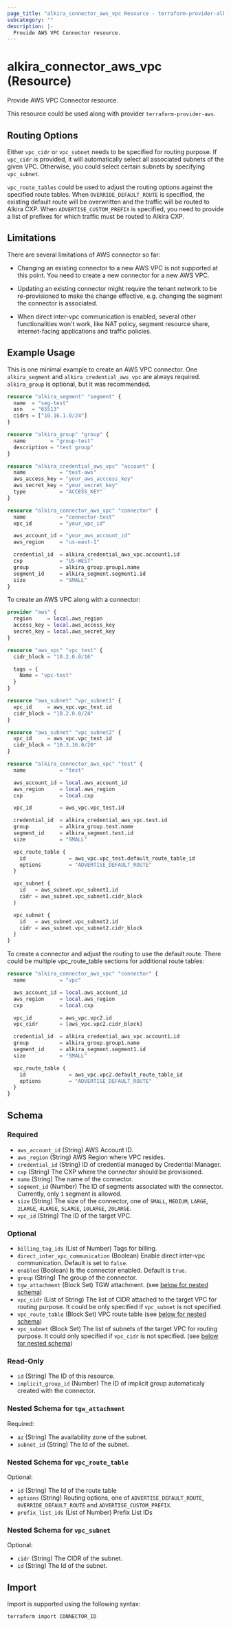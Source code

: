 ```yaml
---
page_title: "alkira_connector_aws_vpc Resource - terraform-provider-alkira"
subcategory: ""
description: |-
  Provide AWS VPC Connector resource.
---
```


# alkira_connector_aws_vpc (Resource)

Provide AWS VPC Connector resource.

This resource could be used along with provider
`terraform-provider-aws`.

## Routing Options

Either `vpc_cidr` or `vpc_subnet` needs to be specified for routing
purpose.  If `vpc_cidr` is provided, it will automatically select all
associated subnets of the given VPC. Otherwise, you could select
certain subnets by specifying `vpc_subnet`.

`vpc_route_tables` could be used to adjust the routing options against
the specified route tables. When `OVERRIDE_DEFAULT_ROUTE` is
specified, the existing default route will be overwritten and the
traffic will be routed to Alkira CXP.  When `ADVERTISE_CUSTOM_PREFIX`
is specified, you need to provide a list of prefixes for which traffic
must be routed to Alkira CXP.


## Limitations

There are several limitations of AWS connector so far:

* Changing an existing connector to a new AWS VPC is not supported at
  this point.  You need to create a new connector for a new AWS VPC.

* Updating an existing connector might require the tenant network to
  be re-provisioned to make the change effective, e.g. changing the
  segment the connector is associated.

* When direct inter-vpc communication is enabled, several other
  functionalities won't work, like NAT policy, segment resource share,
  internet-facing applications and traffic policies.


## Example Usage

This is one minimal example to create an AWS VPC connector. One
`alkira_segment` and `alkira_credential_aws_vpc` are always
required. `alkira_group` is optional, but it was recommended.

```terraform
resource "alkira_segment" "segment" {
  name  = "seg-test"
  asn   = "65513"
  cidrs = ["10.16.1.0/24"]
}

resource "alkira_group" "group" {
  name        = "group-test"
  description = "test group"
}

resource "alkira_credential_aws_vpc" "account" {
  name           = "test-aws"
  aws_access_key = "your_aws_acccess_key"
  aws_secret_key = "your_secret_key"
  type           = "ACCESS_KEY"
}

resource "alkira_connector_aws_vpc" "connector" {
  name           = "connector-test"
  vpc_id         = "your_vpc_id"

  aws_account_id = "your_aws_account_id"
  aws_region     = "us-east-1"

  credential_id  = alkira_credential_aws_vpc.account1.id
  cxp            = "US-WEST"
  group          = alkira_group.group1.name
  segment_id     = alkira_segment.segment1.id
  size           = "SMALL"
}
```

To create an AWS VPC along with a connector:

```terraform
provider "aws" {
  region     = local.aws_region
  access_key = local.aws_access_key
  secret_key = local.aws_secret_key
}

resource "aws_vpc" "vpc_test" {
  cidr_block = "10.2.0.0/16"

  tags = {
    Name = "vpc-test"
  }
}

resource "aws_subnet" "vpc_subnet1" {
  vpc_id     = aws_vpc.vpc_test.id
  cidr_block = "10.2.0.0/24"
}

resource "aws_subnet" "vpc_subnet2" {
  vpc_id     = aws_vpc.vpc_test.id
  cidr_block = "10.3.16.0/20"
}

resource "alkira_connector_aws_vpc" "test" {
  name           = "test"

  aws_account_id = local.aws_account_id
  aws_region     = local.aws_region
  cxp            = local.cxp

  vpc_id         = aws_vpc.vpc_test.id

  credential_id  = alkira_credential_aws_vpc.test.id
  group          = alkira_group.test.name
  segment_id     = alkira_segment.test.id
  size           = "SMALL"

  vpc_route_table {
    id              = aws_vpc.vpc_test.default_route_table_id
    options         = "ADVERTISE_DEFAULT_ROUTE"
  }

  vpc_subnet {
    id   = aws_subnet.vpc_subnet1.id
    cidr = aws_subnet.vpc_subnet1.cidr_block
  }

  vpc_subnet {
    id   = aws_subnet.vpc_subnet2.id
    cidr = aws_subnet.vpc_subnet2.cidr_block
  }
}
```

To create a connector and adjust the routing to use the default
route. There could be multiple vpc_route_table sections for additional
route tables:

```terraform
resource "alkira_connector_aws_vpc" "connector" {
  name           = "vpc"

  aws_account_id = local.aws_account_id
  aws_region     = local.aws_region
  cxp            = local.cxp

  vpc_id         = aws_vpc.vpc2.id
  vpc_cidr       = [aws_vpc.vpc2.cidr_block]

  credential_id  = alkira_credential_aws_vpc.account1.id
  group          = alkira_group.group1.name
  segment_id     = alkira_segment.segment1.id
  size           = "SMALL"

  vpc_route_table {
    id              = aws_vpc.vpc2.default_route_table_id
    options         = "ADVERTISE_DEFAULT_ROUTE"
  }
}
```

<!-- schema generated by tfplugindocs -->
## Schema

### Required

- `aws_account_id` (String) AWS Account ID.
- `aws_region` (String) AWS Region where VPC resides.
- `credential_id` (String) ID of credential managed by Credential Manager.
- `cxp` (String) The CXP where the connector should be provisioned.
- `name` (String) The name of the connector.
- `segment_id` (Number) The ID of segments associated with the connector. Currently, only `1` segment is allowed.
- `size` (String) The size of the connector, one of `SMALL`, `MEDIUM`, `LARGE`, `2LARGE`, `4LARGE`, `5LARGE`, `10LARGE`, `20LARGE`.
- `vpc_id` (String) The ID of the target VPC.

### Optional

- `billing_tag_ids` (List of Number) Tags for billing.
- `direct_inter_vpc_communication` (Boolean) Enable direct inter-vpc communication. Default is set to `false`.
- `enabled` (Boolean) Is the connector enabled. Default is `true`.
- `group` (String) The group of the connector.
- `tgw_attachment` (Block Set) TGW attachment. (see [below for nested schema](#nestedblock--tgw_attachment))
- `vpc_cidr` (List of String) The list of CIDR attached to the target VPC for routing purpose. It could be only specified if `vpc_subnet` is not specified.
- `vpc_route_table` (Block Set) VPC route table (see [below for nested schema](#nestedblock--vpc_route_table))
- `vpc_subnet` (Block Set) The list of subnets of the target VPC for routing purpose. It could only specified if `vpc_cidr` is not specified. (see [below for nested schema](#nestedblock--vpc_subnet))

### Read-Only

- `id` (String) The ID of this resource.
- `implicit_group_id` (Number) The ID of implicit group automaticaly created with the connector.

<a id="nestedblock--tgw_attachment"></a>
### Nested Schema for `tgw_attachment`

Required:

- `az` (String) The availability zone of the subnet.
- `subnet_id` (String) The Id of the subnet.


<a id="nestedblock--vpc_route_table"></a>
### Nested Schema for `vpc_route_table`

Optional:

- `id` (String) The Id of the route table
- `options` (String) Routing options, one of `ADVERTISE_DEFAULT_ROUTE`, `OVERRIDE_DEFAULT_ROUTE` and `ADVERTISE_CUSTOM_PREFIX`.
- `prefix_list_ids` (List of Number) Prefix List IDs


<a id="nestedblock--vpc_subnet"></a>
### Nested Schema for `vpc_subnet`

Optional:

- `cidr` (String) The CIDR of the subnet.
- `id` (String) The Id of the subnet.

## Import

Import is supported using the following syntax:

```shell
terraform import CONNECTOR_ID
```
